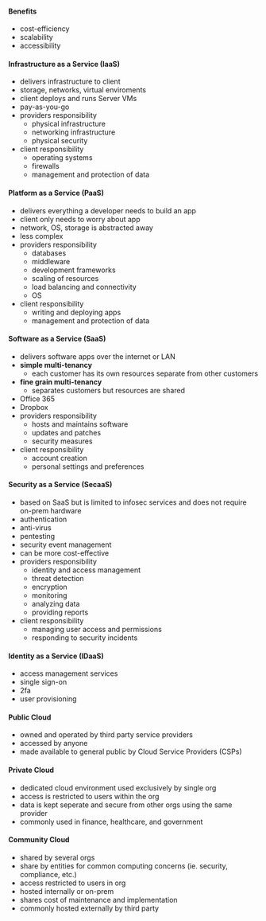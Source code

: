 #### Benefits
- cost-efficiency
- scalability
- accessibility
#### Infrastructure as a Service (IaaS)
- delivers infrastructure to client
- storage, networks, virtual enviroments
- client deploys and runs Server VMs
- pay-as-you-go
- providers responsibility
	- physical infrastructure
	- networking infrastructure
	- physical security
- client responsibility
	- operating systems
	- firewalls
	- management and protection of data
#### Platform as a Service (PaaS)
- delivers everything a developer needs to build an app
- client only needs to worry about app
- network, OS, storage is abstracted away
- less complex
- providers responsibility
	- databases
	- middleware
	- development frameworks
	- scaling of resources
	- load balancing and connectivity
	- OS
- client responsibility
	- writing and deploying apps
	- management and protection of data
#### Software as a Service (SaaS)
- delivers software apps over the internet or LAN
- **simple multi-tenancy**
	- each customer has its own resources separate from other customers
- **fine grain multi-tenancy**
	- separates customers but resources are shared
- Office 365
- Dropbox
- providers responsibility
	- hosts and maintains software 
	- updates and patches
	- security measures
- client responsibility
	- account creation
	- personal settings and preferences
#### Security as a Service (SecaaS)
- based on SaaS but is limited to infosec services and does not require on-prem hardware
- authentication
- anti-virus
- pentesting
- security event management
- can be more cost-effective
- providers responsibility
	- identity and access management
	- threat detection
	- encryption
	- monitoring
	- analyzing data
	- providing reports
- client responsibility
	- managing user access and permissions
	- responding to security incidents
#### Identity as a Service (IDaaS)
- access management services
- single sign-on
- 2fa
- user provisioning
#### Public Cloud
- owned and operated by third party service providers
- accessed by anyone
- made available to general public by Cloud Service Providers (CSPs)
#### Private Cloud
- dedicated cloud environment used exclusively by single org
- access is restricted to users within the org
- data is kept seperate and secure from other orgs using the same provider
- commonly used in finance, healthcare, and government
#### Community Cloud
- shared by several orgs
- share by entities for common computing concerns (ie. security, compliance, etc.)
- access restricted to users in org
- hosted internally or on-prem
- shares cost of maintenance and implementation
- commonly hosted externally by third party